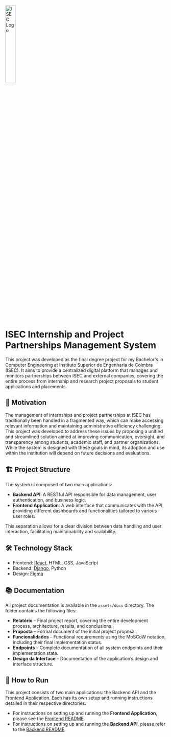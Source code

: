 <img src="./assets/imgs/logo.png" alt="ISEC Logo" width="25%" />

# ISEC Internship and Project Partnerships Management System

This project was developed as the final degree project for my Bachelor's in Computer Engineering at Instituto Superior de Engenharia de Coimbra (ISEC). It aims to provide a centralized digital platform that manages and monitors partnerships between ISEC and external companies, covering the entire process from internship and research project proposals to student applications and placements.


## 🎯 Motivation

The management of internships and project partnerships at ISEC has traditionally been handled in a fragmented way, which can make accessing relevant information and maintaining administrative efficiency challenging. This project was developed to address these issues by proposing a unified and streamlined solution aimed at improving communication, oversight, and transparency among students, academic staff, and partner organizations. While the system is designed with these goals in mind, its adoption and use within the institution will depend on future decisions and evaluations.


## 🏗️ Project Structure

The system is composed of two main applications:

- **Backend API**: A RESTful API responsible for data management, user authentication, and business logic.
- **Frontend Application**: A web interface that communicates with the API, providing different dashboards and functionalities tailored to various user roles.

This separation allows for a clear division between data handling and user interaction, facilitating maintainability and scalability.


## 🛠️ Technology Stack

- Frontend: [React](https://reactjs.org/), HTML, CSS, JavaScript 
- Backend: [Django](https://www.djangoproject.com/), Python
- Design: [Figma](https://www.figma.com/)


## 📚 Documentation

All project documentation is available in the `assets/docs` directory. The folder contains the following files:

- **Relatório** – Final project report, covering the entire development process, architecture, results, and conclusions.  
- **Proposta** – Formal document of the initial project proposal.  
- **Funcionalidades** – Functional requirements using the MoSCoW notation, including their final implementation status.  
- **Endpoints** – Complete documentation of all system endpoints and their implementation state.  
- **Design da Interface** – Documentation of the application’s design and interface structure.  


## 🚀 How to Run

This project consists of two main applications: the Backend API and the Frontend Application. Each has its own setup and running instructions detailed in their respective directories.

- For instructions on setting up and running the **Frontend Application**, please see the [Frontend README](./frontend/README.md).
- For instructions on setting up and running the **Backend API**, please refer to the [Backend README](./backend/README.md).